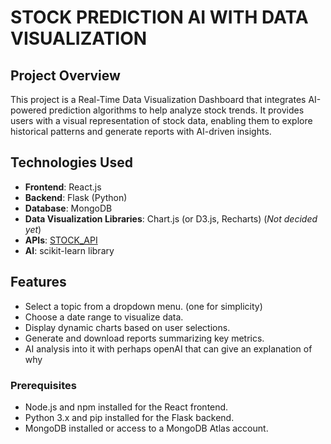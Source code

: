# STOCK PREDICTION AI WITH DATA VISUALIZATION

## Project Overview

This project is a Real-Time Data Visualization Dashboard that integrates AI-powered prediction algorithms to help analyze stock trends. It provides users with a visual representation of stock data, enabling them to explore historical patterns and generate reports with AI-driven insights.

## Technologies Used

- **Frontend**: React.js
- **Backend**: Flask (Python)
- **Database**: MongoDB
- **Data Visualization Libraries**: Chart.js (or D3.js, Recharts) (_Not decided yet_)
- **APIs**: [STOCK_API](https://finnhub.io/)
- **AI**: scikit-learn library

## Features

- Select a topic from a dropdown menu. (one for simplicity)
- Choose a date range to visualize data.
- Display dynamic charts based on user selections.
- Generate and download reports summarizing key metrics.
- AI analysis into it with perhaps openAI that can give an explanation of why

### Prerequisites

- Node.js and npm installed for the React frontend.
- Python 3.x and pip installed for the Flask backend.
- MongoDB installed or access to a MongoDB Atlas account.
